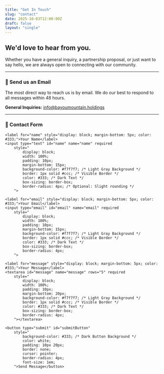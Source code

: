 ```yaml
---
title: "Get In Touch"
slug: "contact"
date: 2025-10-03T12:00:00Z
draft: false
layout: "single" 
---
```




## We'd love to hear from you.



Whether you have a general inquiry, a partnership proposal, or just want to say hello, we are always open to connecting with our community.



---



### 📧 Send us an Email



The most direct way to reach us is by email. We do our best to respond to all messages within 48 hours.



**General Inquiries:** [info@bayoumountain.holdings](mailto:info@bayoumountain.holdings)



---


### 📧 Contact Form


<form method="POST" action="/api/contact" id="contact-form">

    <label for="name" style="display: block; margin-bottom: 5px; color: #333;">Your Name</label>
    <input type="text" id="name" name="name" required
        style="
            display: block;
            width: 100%;
            padding: 10px;
            margin-bottom: 15px;
            background-color: #f7f7f7; /* Light Gray Background */
            border: 1px solid #ccc; /* Visible Border */
            color: #333; /* Dark Text */
            box-sizing: border-box;
            border-radius: 4px; /* Optional: Slight rounding */
        ">

    <label for="email" style="display: block; margin-bottom: 5px; color: #333;">Your Email</label>
    <input type="email" id="email" name="email" required
        style="
            display: block;
            width: 100%;
            padding: 10px;
            margin-bottom: 15px;
            background-color: #f7f7f7; /* Light Gray Background */
            border: 1px solid #ccc; /* Visible Border */
            color: #333; /* Dark Text */
            box-sizing: border-box;
            border-radius: 4px;
        ">

    <label for="message" style="display: block; margin-bottom: 5px; color: #333;">Your Message</label>
    <textarea id="message" name="message" rows="5" required
        style="
            display: block;
            width: 100%;
            padding: 10px;
            margin-bottom: 20px;
            background-color: #f7f7f7; /* Light Gray Background */
            border: 1px solid #ccc; /* Visible Border */
            color: #333; /* Dark Text */
            box-sizing: border-box;
            border-radius: 4px;
        "></textarea>

    <button type="submit" id="submitButton"
        style="
            background-color: #333; /* Dark Button Background */
            color: white;
            padding: 10px 20px;
            border: none;
            cursor: pointer;
            border-radius: 4px;
            font-size: 1em;
        ">Send Message</button>

</form>

<!-- ### 📍 Other Details -->





